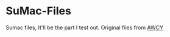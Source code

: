 # SuMac-Files
Sumac files, It'll be the part I test out.
Original files from [AWCY](https://odysee.com/@AreWeCoolYet:7/Poison_SuMac:c)
